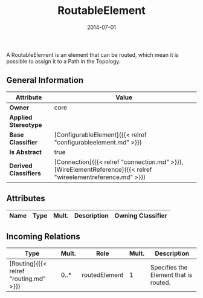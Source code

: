﻿---
title: RoutableElement
toc: false
type: specs
date: "2014-07-01"
draft: false
specification: VEC
version: 1.1.1
documentType: "Recommendation"
elementType: Class
classes:
  - RoutableElement
menu_name: vec-1.1.1
---
<p>A RoutableElement is an element that can be routed, which mean it is possible to assign it to a Path in the Topology.  </p>

## General Information

| Attribute               | Value |
|-------------------------|-------|
| **Owner**               | core |
| **Applied Stereotype**  |   |
| **Base Classifier**     | [ConfigurableElement]({{< relref "configurableelement.md" >}})<br/>  |
| **Is Abstract**         | true |
| **Derived Classifiers** | [Connection]({{< relref "connection.md" >}}), [WireElementReference]({{< relref "wireelementreference.md" >}}) |

## Attributes
|  Name  |  Type  |  Mult.  |  Description  |  Owning Classifier  |
|--------|--------|---------|---------------|--------------|

##  Incoming Relations
|    Type  |   Mult.  |   Role    |   Mult.   |   Description  |
|----------|----------|-----------|-----------|----------------|
| [Routing]({{< relref "routing.md" >}}) | 0..* | routedElement | 1 | Specifies the Element that is routed. |
